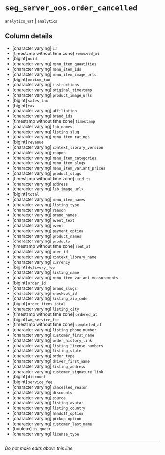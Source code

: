 # `seg_server_oos.order_cancelled`
`analytics_uat` | `analytics`

## Column details
* [character varying] `id`
* [timestamp without time zone] `received_at`
* [bigint]    `uuid`
* [character varying] `menu_item_quantities`
* [character varying] `menu_item_ids`
* [character varying] `menu_item_image_urls`
* [bigint]    `excise_tax`
* [character varying] `instructions`
* [character varying] `original_timestamp`
* [character varying] `product_image_urls`
* [bigint]    `sales_tax`
* [bigint]    `tax`
* [character varying] `affiliation`
* [character varying] `brand_ids`
* [timestamp without time zone] `timestamp`
* [character varying] `lab_names`
* [character varying] `listing_slug`
* [character varying] `menu_item_ratings`
* [bigint]    `revenue`
* [character varying] `context_library_version`
* [character varying] `coupon`
* [character varying] `menu_item_categories`
* [character varying] `menu_item_slugs`
* [character varying] `menu_item_variant_prices`
* [character varying] `product_slugs`
* [timestamp without time zone] `uuid_ts`
* [character varying] `address`
* [character varying] `lab_image_urls`
* [bigint]    `total`
* [character varying] `menu_item_names`
* [character varying] `listing_type`
* [character varying] `reason`
* [character varying] `brand_names`
* [character varying] `event_text`
* [character varying] `event`
* [character varying] `payment_option`
* [character varying] `product_names`
* [character varying] `products`
* [timestamp without time zone] `sent_at`
* [character varying] `user_id`
* [character varying] `context_library_name`
* [character varying] `currency`
* [bigint]    `delivery_fee`
* [character varying] `listing_name`
* [character varying] `menu_item_variant_measurements`
* [bigint]    `order_id`
* [character varying] `brand_slugs`
* [character varying] `checkout_id`
* [character varying] `listing_zip_code`
* [bigint]    `order_items_total`
* [character varying] `listing_city`
* [timestamp without time zone] `ordered_at`
* [bigint]    `wm_service_fee`
* [timestamp without time zone] `completed_at`
* [character varying] `listing_phone_number`
* [character varying] `customer_first_name`
* [character varying] `order_history_link`
* [character varying] `listing_license_numbers`
* [character varying] `listing_state`
* [character varying] `order_type`
* [character varying] `driver_first_name`
* [character varying] `listing_address`
* [character varying] `customer_signature_link`
* [bigint]    `discount`
* [bigint]    `service_fee`
* [character varying] `cancelled_reason`
* [character varying] `discounts`
* [character varying] `source`
* [character varying] `listing_avatar`
* [character varying] `listing_country`
* [character varying] `handoff_option`
* [character varying] `pickup_option`
* [character varying] `customer_last_name`
* [boolean]   `is_guest`
* [character varying] `license_type`

-------------------------------------------------------------------------------
*Do not make edits above this line.*
